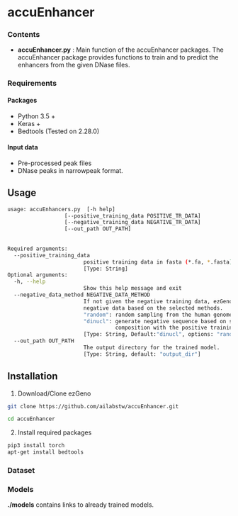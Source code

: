 # accuEnhancer



### Contents

* **accuEnhancer.py** : Main function of the accuEnhancer packages. 
                        The accuEnhancer package provides functions to train and to predict the enhancers from the given DNase files.

### Requirements
#### Packages
* Python 3.5 +
* Keras +
* Bedtools (Tested on 2.28.0)
#### Input data
* Pre-processed peak files
* DNase peaks in narrowpeak format.

## Usage
```bash
usage: accuEnhancers.py  [-h help] 
                  [--positive_training_data POSITIVE_TR_DATA] 
                  [--negative_training_data NEGATIVE_TR_DATA]
                  [--out_path OUT_PATH]
                  
                  
Required arguments:
  --positive_training_data    
                        positive training data in fasta (*.fa, *.fasta) format. 
                        [Type: String]  
Optional arguments:
  -h, --help            
                        Show this help message and exit
  --negative_data_method NEGATIVE_DATA_METHOD  
                        If not given the negative training data, ezGeno will generate 
                        negative data based on the selected methods.
                        "random": random sampling from the human genome.
                        "dinucl": generate negative sequence based on same dinucleotide
                                  composition with the positive training data.
                        [Type: String, Default:"dinucl", options: "random, dinucl"]
  --out_path OUT_PATH   
                        The output directory for the trained model. 
                        [Type: String, default: "output_dir"]
```


## Installation
1) Download/Clone ezGeno
```bash
git clone https://github.com/ailabstw/accuEnhancer.git

cd accuEnhancer
```

2) Install required packages
```bash
pip3 install torch
apt-get install bedtools
```

### Dataset


### Models
**./models** contains links to already trained models.

